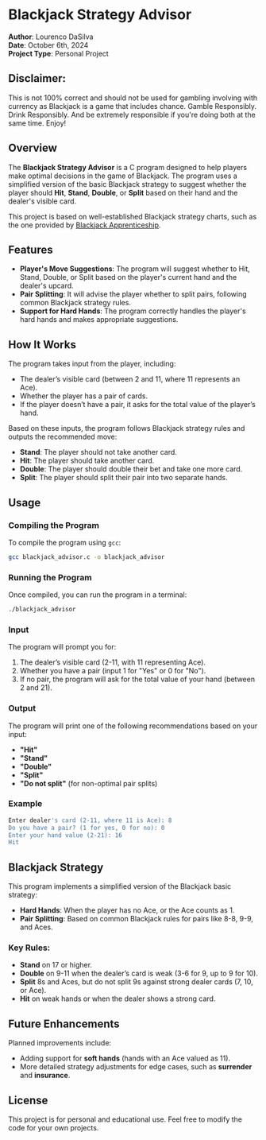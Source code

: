 # Blackjack Strategy Advisor

**Author**: Lourenco DaSilva  
**Date**: October 6th, 2024  
**Project Type**: Personal Project

## Disclaimer:

This is not 100% correct and should not be used for gambling involving with currency as Blackjack is a game that includes chance. Gamble Responsibly. Drink Responsibly. And be extremely responsible if you're doing both at the same time. Enjoy!

## Overview

The **Blackjack Strategy Advisor** is a C program designed to help players make optimal decisions in the game of Blackjack. The program uses a simplified version of the basic Blackjack strategy to suggest whether the player should **Hit**, **Stand**, **Double**, or **Split** based on their hand and the dealer's visible card.

This project is based on well-established Blackjack strategy charts, such as the one provided by [Blackjack Apprenticeship](https://www.blackjackapprenticeship.com/blackjack-strategy-charts/).

## Features

- **Player's Move Suggestions**: The program will suggest whether to Hit, Stand, Double, or Split based on the player's current hand and the dealer's upcard.
- **Pair Splitting**: It will advise the player whether to split pairs, following common Blackjack strategy rules.
- **Support for Hard Hands**: The program correctly handles the player's hard hands and makes appropriate suggestions.

## How It Works

The program takes input from the player, including:
- The dealer’s visible card (between 2 and 11, where 11 represents an Ace).
- Whether the player has a pair of cards.
- If the player doesn’t have a pair, it asks for the total value of the player’s hand.

Based on these inputs, the program follows Blackjack strategy rules and outputs the recommended move:
- **Stand**: The player should not take another card.
- **Hit**: The player should take another card.
- **Double**: The player should double their bet and take one more card.
- **Split**: The player should split their pair into two separate hands.

## Usage

### Compiling the Program

To compile the program using `gcc`:

```bash
gcc blackjack_advisor.c -o blackjack_advisor
```

### Running the Program

Once compiled, you can run the program in a terminal:

```bash
./blackjack_advisor
```

### Input

The program will prompt you for:
1. The dealer’s visible card (2-11, with 11 representing Ace).
2. Whether you have a pair (input 1 for "Yes" or 0 for "No").
3. If no pair, the program will ask for the total value of your hand (between 2 and 21).

### Output

The program will print one of the following recommendations based on your input:
- **"Hit"**
- **"Stand"**
- **"Double"**
- **"Split"**
- **"Do not split"** (for non-optimal pair splits)

### Example

```bash
Enter dealer's card (2-11, where 11 is Ace): 8
Do you have a pair? (1 for yes, 0 for no): 0
Enter your hand value (2-21): 16
Hit
```

## Blackjack Strategy

This program implements a simplified version of the Blackjack basic strategy:
- **Hard Hands**: When the player has no Ace, or the Ace counts as 1.
- **Pair Splitting**: Based on common Blackjack rules for pairs like 8-8, 9-9, and Aces.

### Key Rules:
- **Stand** on 17 or higher.
- **Double** on 9-11 when the dealer’s card is weak (3-6 for 9, up to 9 for 10).
- **Split** 8s and Aces, but do not split 9s against strong dealer cards (7, 10, or Ace).
- **Hit** on weak hands or when the dealer shows a strong card.

## Future Enhancements

Planned improvements include:
- Adding support for **soft hands** (hands with an Ace valued as 11).
- More detailed strategy adjustments for edge cases, such as **surrender** and **insurance**.

## License

This project is for personal and educational use. Feel free to modify the code for your own projects.

